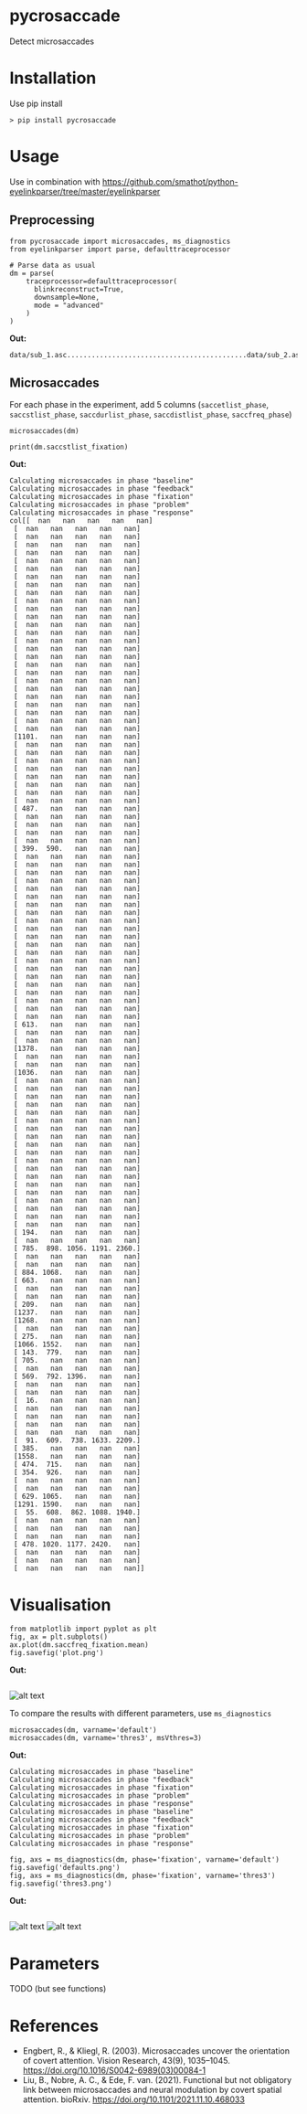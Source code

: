 # pycrosaccade
Detect microsaccades

# Installation
Use pip install

`> pip install pycrosaccade`

# Usage

Use in combination with https://github.com/smathot/python-eyelinkparser/tree/master/eyelinkparser

## Preprocessing

``` { .python capture }
from pycrosaccade import microsaccades, ms_diagnostics
from eyelinkparser import parse, defaulttraceprocessor

# Parse data as usual
dm = parse(
    traceprocessor=defaulttraceprocessor(
      blinkreconstruct=True, 
      downsample=None, 
      mode = "advanced"
    )
)
```

__Out:__

```
data/sub_1.asc............................................data/sub_2.asc............................................data/sub_3.asc............................................
```

## Microsaccades

For each phase in the experiment, add 5 columns (`saccetlist_phase`, `saccstlist_phase`, `saccdurlist_phase`, `saccdistlist_phase`, `saccfreq_phase`)

``` { .python capture}
microsaccades(dm)

print(dm.saccstlist_fixation)
```

__Out:__

```
Calculating microsaccades in phase "baseline"
Calculating microsaccades in phase "feedback"
Calculating microsaccades in phase "fixation"
Calculating microsaccades in phase "problem"
Calculating microsaccades in phase "response"
col[[  nan   nan   nan   nan   nan]
 [  nan   nan   nan   nan   nan]
 [  nan   nan   nan   nan   nan]
 [  nan   nan   nan   nan   nan]
 [  nan   nan   nan   nan   nan]
 [  nan   nan   nan   nan   nan]
 [  nan   nan   nan   nan   nan]
 [  nan   nan   nan   nan   nan]
 [  nan   nan   nan   nan   nan]
 [  nan   nan   nan   nan   nan]
 [  nan   nan   nan   nan   nan]
 [  nan   nan   nan   nan   nan]
 [  nan   nan   nan   nan   nan]
 [  nan   nan   nan   nan   nan]
 [  nan   nan   nan   nan   nan]
 [  nan   nan   nan   nan   nan]
 [  nan   nan   nan   nan   nan]
 [  nan   nan   nan   nan   nan]
 [  nan   nan   nan   nan   nan]
 [  nan   nan   nan   nan   nan]
 [  nan   nan   nan   nan   nan]
 [  nan   nan   nan   nan   nan]
 [  nan   nan   nan   nan   nan]
 [  nan   nan   nan   nan   nan]
 [  nan   nan   nan   nan   nan]
 [  nan   nan   nan   nan   nan]
 [  nan   nan   nan   nan   nan]
 [1101.   nan   nan   nan   nan]
 [  nan   nan   nan   nan   nan]
 [  nan   nan   nan   nan   nan]
 [  nan   nan   nan   nan   nan]
 [  nan   nan   nan   nan   nan]
 [  nan   nan   nan   nan   nan]
 [  nan   nan   nan   nan   nan]
 [  nan   nan   nan   nan   nan]
 [  nan   nan   nan   nan   nan]
 [ 487.   nan   nan   nan   nan]
 [  nan   nan   nan   nan   nan]
 [  nan   nan   nan   nan   nan]
 [  nan   nan   nan   nan   nan]
 [  nan   nan   nan   nan   nan]
 [ 399.  590.   nan   nan   nan]
 [  nan   nan   nan   nan   nan]
 [  nan   nan   nan   nan   nan]
 [  nan   nan   nan   nan   nan]
 [  nan   nan   nan   nan   nan]
 [  nan   nan   nan   nan   nan]
 [  nan   nan   nan   nan   nan]
 [  nan   nan   nan   nan   nan]
 [  nan   nan   nan   nan   nan]
 [  nan   nan   nan   nan   nan]
 [  nan   nan   nan   nan   nan]
 [  nan   nan   nan   nan   nan]
 [  nan   nan   nan   nan   nan]
 [  nan   nan   nan   nan   nan]
 [  nan   nan   nan   nan   nan]
 [  nan   nan   nan   nan   nan]
 [  nan   nan   nan   nan   nan]
 [  nan   nan   nan   nan   nan]
 [  nan   nan   nan   nan   nan]
 [  nan   nan   nan   nan   nan]
 [  nan   nan   nan   nan   nan]
 [  nan   nan   nan   nan   nan]
 [ 613.   nan   nan   nan   nan]
 [  nan   nan   nan   nan   nan]
 [  nan   nan   nan   nan   nan]
 [1378.   nan   nan   nan   nan]
 [  nan   nan   nan   nan   nan]
 [  nan   nan   nan   nan   nan]
 [1036.   nan   nan   nan   nan]
 [  nan   nan   nan   nan   nan]
 [  nan   nan   nan   nan   nan]
 [  nan   nan   nan   nan   nan]
 [  nan   nan   nan   nan   nan]
 [  nan   nan   nan   nan   nan]
 [  nan   nan   nan   nan   nan]
 [  nan   nan   nan   nan   nan]
 [  nan   nan   nan   nan   nan]
 [  nan   nan   nan   nan   nan]
 [  nan   nan   nan   nan   nan]
 [  nan   nan   nan   nan   nan]
 [  nan   nan   nan   nan   nan]
 [  nan   nan   nan   nan   nan]
 [  nan   nan   nan   nan   nan]
 [  nan   nan   nan   nan   nan]
 [  nan   nan   nan   nan   nan]
 [  nan   nan   nan   nan   nan]
 [  nan   nan   nan   nan   nan]
 [  nan   nan   nan   nan   nan]
 [ 194.   nan   nan   nan   nan]
 [  nan   nan   nan   nan   nan]
 [ 785.  898. 1056. 1191. 2360.]
 [  nan   nan   nan   nan   nan]
 [  nan   nan   nan   nan   nan]
 [ 884. 1068.   nan   nan   nan]
 [ 663.   nan   nan   nan   nan]
 [  nan   nan   nan   nan   nan]
 [  nan   nan   nan   nan   nan]
 [ 209.   nan   nan   nan   nan]
 [1237.   nan   nan   nan   nan]
 [1268.   nan   nan   nan   nan]
 [  nan   nan   nan   nan   nan]
 [ 275.   nan   nan   nan   nan]
 [1066. 1552.   nan   nan   nan]
 [ 143.  779.   nan   nan   nan]
 [ 705.   nan   nan   nan   nan]
 [  nan   nan   nan   nan   nan]
 [ 569.  792. 1396.   nan   nan]
 [  nan   nan   nan   nan   nan]
 [  nan   nan   nan   nan   nan]
 [  16.   nan   nan   nan   nan]
 [  nan   nan   nan   nan   nan]
 [  nan   nan   nan   nan   nan]
 [  nan   nan   nan   nan   nan]
 [  nan   nan   nan   nan   nan]
 [  91.  609.  738. 1633. 2209.]
 [ 385.   nan   nan   nan   nan]
 [1558.   nan   nan   nan   nan]
 [ 474.  715.   nan   nan   nan]
 [ 354.  926.   nan   nan   nan]
 [  nan   nan   nan   nan   nan]
 [  nan   nan   nan   nan   nan]
 [ 629. 1065.   nan   nan   nan]
 [1291. 1590.   nan   nan   nan]
 [  55.  608.  862. 1088. 1940.]
 [  nan   nan   nan   nan   nan]
 [  nan   nan   nan   nan   nan]
 [  nan   nan   nan   nan   nan]
 [ 478. 1020. 1177. 2420.   nan]
 [  nan   nan   nan   nan   nan]
 [  nan   nan   nan   nan   nan]
 [  nan   nan   nan   nan   nan]]
```

# Visualisation

``` { .python capture }
from matplotlib import pyplot as plt
fig, ax = plt.subplots()
ax.plot(dm.saccfreq_fixation.mean)
fig.savefig('plot.png')
```

__Out:__

```

```

![alt text](https://github.com/robbertmijn/micSaccer/blob/main/plot.png?raw=true)

To compare the results with different parameters, use `ms_diagnostics`

``` { .python capture }
microsaccades(dm, varname='default')
microsaccades(dm, varname='thres3', msVthres=3)
```

__Out:__

```
Calculating microsaccades in phase "baseline"
Calculating microsaccades in phase "feedback"
Calculating microsaccades in phase "fixation"
Calculating microsaccades in phase "problem"
Calculating microsaccades in phase "response"
Calculating microsaccades in phase "baseline"
Calculating microsaccades in phase "feedback"
Calculating microsaccades in phase "fixation"
Calculating microsaccades in phase "problem"
Calculating microsaccades in phase "response"
```

``` { .python capture }
fig, axs = ms_diagnostics(dm, phase='fixation', varname='default')
fig.savefig('defaults.png')
fig, axs = ms_diagnostics(dm, phase='fixation', varname='thres3')
fig.savefig('thres3.png')
```

__Out:__

```

```

![alt text](https://github.com/robbertmijn/micSaccer/blob/main/defaults.png?raw=true)
![alt text](https://github.com/robbertmijn/micSaccer/blob/main/thres3.png?raw=true)

# Parameters

TODO (but see functions)

# References

- Engbert, R., & Kliegl, R. (2003). Microsaccades uncover the orientation of covert attention. Vision Research, 43(9), 1035–1045. https://doi.org/10.1016/S0042-6989(03)00084-1
- Liu, B., Nobre, A. C., & Ede, F. van. (2021). Functional but not obligatory link between microsaccades and neural modulation by covert spatial attention. bioRxiv. https://doi.org/10.1101/2021.11.10.468033
